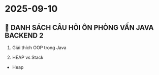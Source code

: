 # 2025-09-10

## 📌 DANH SÁCH CÂU HỎI ÔN PHỎNG VẤN JAVA BACKEND 2

1. Giải thích OOP trong Java

2. HEAP vs Stack
  - Heap
